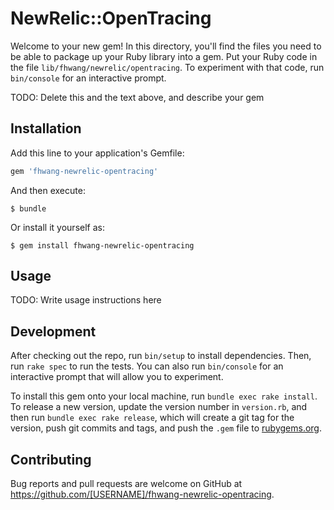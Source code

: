 # NewRelic::OpenTracing

Welcome to your new gem! In this directory, you'll find the files you need to be able to package up your Ruby library into a gem. Put your Ruby code in the file `lib/fhwang/newrelic/opentracing`. To experiment with that code, run `bin/console` for an interactive prompt.

TODO: Delete this and the text above, and describe your gem

## Installation

Add this line to your application's Gemfile:

```ruby
gem 'fhwang-newrelic-opentracing'
```

And then execute:

    $ bundle

Or install it yourself as:

    $ gem install fhwang-newrelic-opentracing

## Usage

TODO: Write usage instructions here

## Development

After checking out the repo, run `bin/setup` to install dependencies. Then, run `rake spec` to run the tests. You can also run `bin/console` for an interactive prompt that will allow you to experiment.

To install this gem onto your local machine, run `bundle exec rake install`. To release a new version, update the version number in `version.rb`, and then run `bundle exec rake release`, which will create a git tag for the version, push git commits and tags, and push the `.gem` file to [rubygems.org](https://rubygems.org).

## Contributing

Bug reports and pull requests are welcome on GitHub at https://github.com/[USERNAME]/fhwang-newrelic-opentracing.
